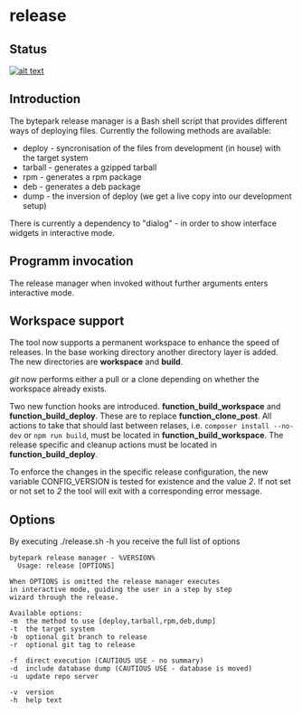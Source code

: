 release
=======

## Status
[![alt text][2]][1]

## Introduction

The bytepark release manager is a Bash shell script that provides different ways of deploying files. Currently the following methods are available:

* deploy - syncronisation of the files from development (in house) with the target system
* tarball - generates a gzipped tarball
* rpm - generates a rpm package
* deb - generates a deb package
* dump - the inversion of deploy (we get a live copy into our development setup)

There is currently a dependency to "dialog" - in order to show interface widgets in interactive mode.

## Programm invocation

The release manager when invoked without further arguments enters interactive mode.

## Workspace support

The tool now supports a permanent workspace to enhance the speed of releases. In the base working directory another directory layer is added. The new directories are __workspace__ and __build__.
  
_git_ now performs either a pull or a clone depending on whether the workspace already exists. 

Two new function hooks are introduced. __function_build_workspace__ and __function_build_deploy__. These are to replace __function_clone_post__. All actions to take that should last between relases, i.e. `composer install --no-dev` or `npm run build`, must be located in __function_build_workspace__. The release specific and cleanup actions must be located in __function_build_deploy__.

To enforce the changes in the specific release configuration, the new variable CONFIG_VERSION is tested for existence and the value _2_. If not set or not set to _2_ the tool will exit with a corresponding error message.

## Options

By executing ./release.sh -h you receive the full list of options

    bytepark release manager - %VERSION% 
      Usage: release [OPTIONS]
 
    When OPTIONS is omitted the release manager executes
    in interactive mode, guiding the user in a step by step
    wizard through the release.
 
    Available options:
 	-m	the method to use [deploy,tarball,rpm,deb,dump]
 	-t	the target system
 	-b	optional git branch to release
 	-r	optional git tag to release
 
 	-f	direct execution (CAUTIOUS USE - no summary)
 	-d	include database dump (CAUTIOUS USE - database is moved)
 	-u	update repo server
 
 	-v	version
 	-h	help text


[1]: https://travis-ci.org/bytepark/release
[2]: https://api.travis-ci.org/bytepark/release.svg (build status)
